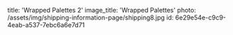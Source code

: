 title: 'Wrapped Palettes 2'
image_title: 'Wrapped Palettes'
photo: /assets/img/shipping-information-page/shipping8.jpg
id: 6e29e54e-c9c9-4eab-a537-7ebc6a6e7d71
